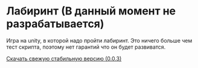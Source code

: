 # Лабиринт (В данный момент не разрабатывается)

Игра на unity, в которой надо пройти лабиринт. Это ничего больше чем тест скрипта, поэтому нет гарантий что он будет развиватся.

[Скачать свежую стабильную версию (0.0.3)]()
